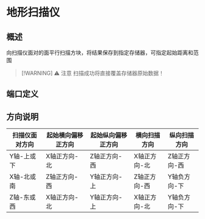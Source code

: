 <script setup>
import ElectricConnection from "../../../components/ElectricElement/ElectricConnection";
import ElectricConnectorType from "../../../components/ElectricElement/ElectricConnectorType";
import ElectricConnectorDirection from "../../../components/ElectricElement/ElectricConnectorDirection";
import ElectricConnectionDisplayMode from "../../../components/ElectricElement/ElectricConnectionDisplayMode";
import IOPort from "../../../components/ElectricElement/IOPort";
import ElectricElement from "../../../components/ElectricElement/ElectricElement.vue";

let connections = [
    new ElectricConnection(ElectricConnectorDirection.Top, ElectricConnectorType.Input, ElectricConnectionDisplayMode.BitWidth, [
        new IOPort(1, 16, "起始距离", "每加 1，扫描起始位置距离扫描仪面向的方向加 1 格，最高位为 1 时向背面；如果为 0xFFFF，则不调整起始距离，扫描方式改为像射线探测器那样，向面对方向不断扫描直到遇到非空气方块（可用于生成地图）"),
        new IOPort(17, 17, "是否存储方块特殊值", "为 0 时只保存方块ID，为 1 时方块 ID 和数据一并保存"),
        new IOPort(18, 32, "空", "无作用")
    ]),
    new ElectricConnection(ElectricConnectorDirection.Right, ElectricConnectorType.Input, ElectricConnectionDisplayMode.BitWidth, [
        new IOPort(1, 16, "起始纵向偏移", "每加 1，扫描起始位置纵向偏移 1 格，最高位为 1 时取反方向，正方向的定义另见下表"),
        new IOPort(17, 32, "起始横向偏移", "每加 1，扫描起始位置横向偏移 1 格，最高位为 1 时取反方向，正方向的定义另见下表")
    ]),
        new ElectricConnection(ElectricConnectorDirection.Bottom, ElectricConnectorType.Input, ElectricConnectionDisplayMode.BitWidth, [
        new IOPort(1, 32, "启动", "从0变为非0时启动扫描并将结果保存到指定 ID 的存储器")
    ]),
    new ElectricConnection(ElectricConnectorDirection.Left, ElectricConnectorType.Input, ElectricConnectionDisplayMode.BitWidth, [
        new IOPort(1, 16, "纵向扫描高度", "每加 1，扫描的高度加 1 格，扫描方向的定义另见下表"),
        new IOPort(17, 32, "横向扫描宽度", "每加 1，扫描的宽度加 1 格，扫描方向的定义另见下表")
    ]),
        new ElectricConnection(ElectricConnectorDirection.In, ElectricConnectorType.Input, ElectricConnectionDisplayMode.BitWidth, [
        new IOPort(1, 32, "存储器 ID", "指定要保存到的存储器的 ID"),
    ])
];
</script>

# 地形扫描仪

## 概述

向扫描仪面对的面平行扫描方块，将结果保存到指定存储器，可指定起始距离和范围
> [!WARNING] ⚠ 注意
> 扫描成功将直接覆盖存储器原始数据！

## 端口定义

<ElectricElement imgAltPrefix="地形扫描仪" :connections="connections" imgSrc="/images/expand/GVTerrainScanner.png"/>

## 方向说明

| 扫描仪面对方向 | 起始横向偏移正方向 | 起始纵向偏移正方向 | 横向扫描方向  | 纵向扫描方向  |
|---------|-----------|-----------|---------|---------|
| Y轴-上或下  | X轴正方向-北   | Z轴正方向-西   | X轴正方向-北 | Z轴正方向-西 |
| X轴-北或南  | Z轴正方向-西   | Y轴正方向-上   | Z轴正方向-西 | Y轴负方向-下 |
| Z轴-东或西  | X轴正方向-北   | Y轴正方向-上   | X轴正方向-北 | Y轴负方向-下 |